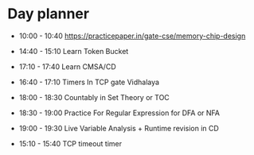 

# Day planner

- 10:00 - 10:40 https://practicepaper.in/gate-cse/memory-chip-design

- 14:40 - 15:10 Learn Token Bucket
- 17:10 - 17:40 Learn CMSA/CD
- 16:40 - 17:10 Timers In TCP gate Vidhalaya
- 18:00 - 18:30 Countably in Set Theory or TOC
- 18:30 - 19:00 Practice For Regular Expression for DFA or NFA
- 19:00 - 19:30 Live Variable Analysis + Runtime revision in CD
- 15:10 - 15:40 TCP timeout timer

